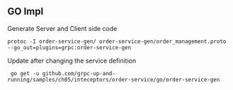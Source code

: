 ## GO Impl 



Generate Server and Client side code 

``` 
protoc -I order-service-gen/ order-service-gen/order_management.proto --go_out=plugins=grpc:order-service-gen

``` 

Update after changing the service definition
``` 
 go get -u github.com/grpc-up-and-running/samples/ch05/inteceptors/order-service/go/order-service-gen 
``` 